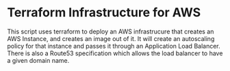# Terraform Infrastructure for AWS

This script uses terraform to deploy an AWS infrastrucure that creates an
AWS Instance, and creates an image out of it.
It will create an autoscaling policy for that instance and passes it through an
Application Load Balancer.
There is also a Route53 specification which allows the load balancer to have a
given domain name.
